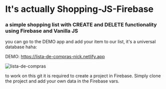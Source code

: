 # It's actually Shopping-JS-Firebase
### a simple shopping list with CREATE and DELETE functionality using Firebase and Vanilla JS
you can go to the DEMO app and add your item to our list, it's a universal database haha:

DEMO: https://lista-de-compras-nick.netlify.app

![lista-de-compras](https://github.com/nixoletas/Shoplist-JS-Firebase/assets/66659340/e05f4724-8696-4cba-b72c-c89517cc9a99)

to work on this git it is required to create a project in Firebase. Simply clone the project and add your own data in the Firebase vars.
